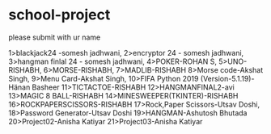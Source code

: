 # school-project
please submit with ur name

1>blackjack24 -somesh jadhwani,
2>encryptor 24 - somesh jadhwani, 
3>hangman finlal 24 - somesh jadhwani, 
4>POKER-ROHAN S,
5>UNO-RISHABH,
6>MORSE-RISHABH,
7>MADLIB-RISHABH
8>Morse code-Akshat Singh,
9>Menu Card-Akshat Singh,
10>FIFA Python 2019 (Version-5.1.19)-Hänan Basheer
11>TICTACTOE-RISHABH
12>HANGMANFINAL2-avi
13>MAGIC 8 BALL-RISHABH
14>MINESWEEPER(TKINTER)-RISHABH
16>ROCKPAPERSCISSORS-RISHABH
17>Rock,Paper Scissors-Utsav Doshi, 
18>Password Generator-Utsav Doshi
19>HANGMAN-Ashutosh Bhutada
20>Project02-Anisha Katiyar
21>Project03-Anisha Katiyar





